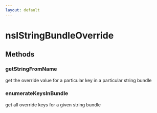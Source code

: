 ```yaml
---
layout: default
---
```


# nsIStringBundleOverride #

## Methods ##

### getStringFromName ###

get the override value for a particular key in a particular
string bundle


### enumerateKeysInBundle ###

get all override keys for a given string bundle

